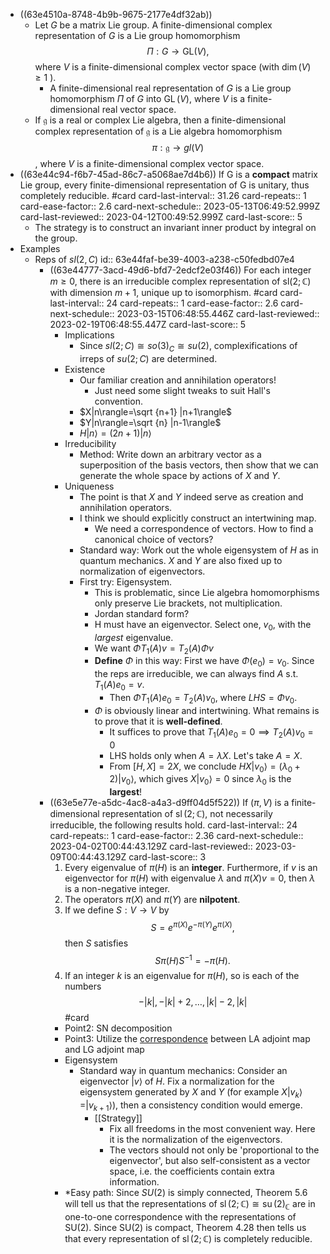 - ((63e4510a-8748-4b9b-9675-2177e4df32ab))
	- Let $G$ be a matrix Lie group. A finite-dimensional complex representation of $G$ is a Lie group homomorphism
	  $$
	  \Pi: G \rightarrow \mathrm{GL}(V),
	  $$
	  where $V$ is a finite-dimensional complex vector space (with $\operatorname{dim}(V) \geq 1$ ).
		- A finite-dimensional real representation of $G$ is a Lie group homomorphism $\Pi$ of $G$ into $\operatorname{GL}(V)$, where $V$ is a finite-dimensional real vector space.
	- If $\mathfrak{g}$ is a real or complex Lie algebra, then a finite-dimensional complex representation of $\mathfrak{g}$ is a Lie algebra homomorphism 
	  $$\pi:\mathfrak{g} \to g l(V)$$
	  , where $V$ is a finite-dimensional complex vector space.
- ((63e44c94-f6b7-45ad-86c7-a5068ae7d4b6)) If G is a **compact** matrix Lie group, every finite-dimensional representation of G is unitary, thus completely reducible. #card
  card-last-interval:: 31.26
  card-repeats:: 1
  card-ease-factor:: 2.6
  card-next-schedule:: 2023-05-13T06:49:52.999Z
  card-last-reviewed:: 2023-04-12T00:49:52.999Z
  card-last-score:: 5
	- The strategy is to construct an invariant inner product by integral on the group.
- Examples
	- Reps of $sl(2,C)$
	  id:: 63e44faf-be39-4003-a238-c50fedbd07e4
		- ((63e44777-3acd-49d6-bfd7-2edcf2e03f46)) For each integer $m \geq 0$, there is an irreducible complex representation of $\mathrm{sl}(2 ; \mathbb{C})$ with dimension $m+1$, unique up to isomorphism. #card
		  card-last-interval:: 24
		  card-repeats:: 1
		  card-ease-factor:: 2.6
		  card-next-schedule:: 2023-03-15T06:48:55.446Z
		  card-last-reviewed:: 2023-02-19T06:48:55.447Z
		  card-last-score:: 5
			- Implications
				- Since $sl(2;C)\cong so(3)_C \cong su(2)$, complexifications of irreps of $su(2;C)$ are determined.
			- Existence
				- Our familiar creation and annihilation operators!
					- Just need some slight tweaks to suit Hall's convention.
				- $X|n\rangle=\sqrt {n+1} |n+1\rangle$
				- $Y|n\rangle=\sqrt {n} |n-1\rangle$
				- $H|n\rangle=(2n+1) |n\rangle$
			- Irreducibility
				- Method: Write down an arbitrary vector as a superposition of the basis vectors, then show that we can generate the whole space by actions of $X$ and $Y$.
			- Uniqueness
				- The point is that $X$ and $Y$ indeed serve as creation and annihilation operators.
				- I think we should explicitly construct an intertwining map.
					- We need a correspondence of vectors. How to find a canonical choice of vectors?
				- Standard way: Work out the whole eigensystem of $H$ as in quantum mechanics. $X$ and $Y$ are also fixed up to normalization of eigenvectors.
				- First try: Eigensystem.
					- This is problematic, since Lie algebra homomorphisms only preserve Lie brackets, not multiplication.
					- Jordan standard form?
					- H must have an eigenvector. Select one, $v_0$, with the *largest* eigenvalue.
					- We want $\Phi T_1(A) v= T_2(A) \Phi v$
					- **Define** $\Phi$ in this way: First we have $\Phi(e_0)=v_0$. Since the reps are irreducible, we can always find $A$ s.t. $T_1(A)e_0=v$.
						- Then $\Phi T_1(A) e_0=T_2(A) v_0$, where $LHS=\Phi v_0$.
					- $\Phi$ is obviously linear and intertwining. What remains is to prove that it is **well-defined**.
						- It suffices to prove that $T_1(A)e_0=0 \implies T_2(A)v_0=0$
						- LHS holds only when $A=\lambda X$. Let's take $A=X$.
						- From $[H, X]=2 X$, we conclude $HX|v_0\rangle=(\lambda_0+2)|v_0\rangle$, which gives $X|v_0\rangle=0$ since $\lambda_0$ is the **largest**!
		- ((63e5e77e-a5dc-4ac8-a4a3-d9ff04d5f522)) If $(\pi, V)$ is a finite-dimensional representation of $\operatorname{sl}(2 ; \mathbb{C})$, not necessarily irreducible, the following results hold.
		  card-last-interval:: 24
		  card-repeats:: 1
		  card-ease-factor:: 2.36
		  card-next-schedule:: 2023-04-02T00:44:43.129Z
		  card-last-reviewed:: 2023-03-09T00:44:43.129Z
		  card-last-score:: 3
		  1. Every eigenvalue of $\pi(H)$ is an **integer**. Furthermore, if $v$ is an eigenvector for $\pi(H)$ with eigenvalue $\lambda$ and $\pi(X) v=0$, then $\lambda$ is a non-negative integer.
		  2. The operators $\pi(X)$ and $\pi(Y)$ are **nilpotent**.
		  3. If we define $S: V \rightarrow V$ by
		  $$
		  S=e^{\pi(X)} e^{-\pi(Y)} e^{\pi(X)},
		  $$
		  then $S$ satisfies
		  $$
		  S \pi(H) S^{-1}=-\pi(H) .
		  $$
		  4. If an integer $k$ is an eigenvalue for $\pi(H)$, so is each of the numbers
		  $$
		  -|k|,-|k|+2, \ldots,|k|-2,|k|
		  $$
		  #card
			- Point2: SN decomposition
			- Point3: Utilize the [correspondence](((6382ce57-6b73-4815-b142-0f889766fa01))) between LA adjoint map and LG adjoint map
			- Eigensystem
				- Standard way in quantum mechanics: Consider an eigenvector $|v\rangle$ of $H$. Fix a normalization for the eigensystem generated by $X$ and $Y$ (for example $X|v_k\rangle=|v_{k+1}\rangle$), then a consistency condition would emerge.
					- [[Strategy]]
						- Fix all freedoms in the most convenient way. Here it is the normalization of the eigenvectors.
						- The vectors should not only be 'proportional to the eigenvector', but also self-consistent as a vector space, i.e. the coefficients contain extra information.
			- *Easy path: Since $S U(2)$ is simply connected, Theorem $5.6$ will tell us that the representations of $\operatorname{sl}(2 ; \mathbb{C}) \cong \operatorname{su}(2)_{\mathbb{C}}$ are in one-to-one correspondence with the representations of $\mathrm{SU}(2)$. Since $\mathrm{SU}(2)$ is compact, Theorem $4.28$ then tells us that every representation of $\operatorname{sl}(2 ; \mathbb{C})$ is completely reducible.